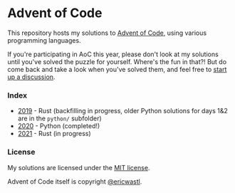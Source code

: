 # Advent of Code

This repository hosts my solutions to [Advent of Code](https://adventofcode.com),
using various programming languages.

If you're participating in AoC this year, please don't look at my solutions
until you've solved the puzzle for yourself. Where's the fun in that?! But
do come back and take a look when you've solved them, and feel free to
[start up a discussion](https://github.com/yeurch/advent-of-code/discussions).

### Index

* [2019](./2019/README.md) - Rust (backfilling in progress, older Python solutions for days 1&2 are in the `python/` subfolder)
* [2020](./2020/README.md) - Python (completed!)
* [2021](./2021/README.md) - Rust (in progress)

### License

My solutions are licensed under the [MIT license](./LICENSE).

Advent of Code itself is copyright [@ericwastl](https://twitter.com/ericwastl).
